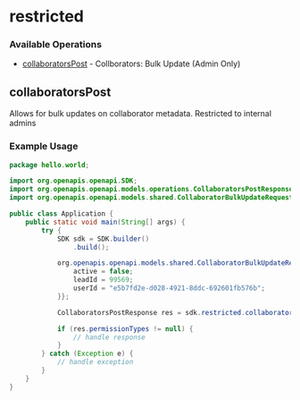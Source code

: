# restricted

### Available Operations

* [collaboratorsPost](#collaboratorspost) - Collborators: Bulk Update (Admin Only)

## collaboratorsPost

Allows for bulk updates on collaborator metadata.  Restricted to internal admins

### Example Usage

```java
package hello.world;

import org.openapis.openapi.SDK;
import org.openapis.openapi.models.operations.CollaboratorsPostResponse;
import org.openapis.openapi.models.shared.CollaboratorBulkUpdateRequest;

public class Application {
    public static void main(String[] args) {
        try {
            SDK sdk = SDK.builder()
                .build();

            org.openapis.openapi.models.shared.CollaboratorBulkUpdateRequest req = new CollaboratorBulkUpdateRequest() {{
                active = false;
                leadId = 99569;
                userId = "e5b7fd2e-d028-4921-8ddc-692601fb576b";
            }};            

            CollaboratorsPostResponse res = sdk.restricted.collaboratorsPost(req);

            if (res.permissionTypes != null) {
                // handle response
            }
        } catch (Exception e) {
            // handle exception
        }
    }
}
```
